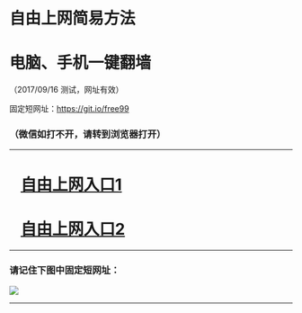 ﻿# 自由上网简易方法

# 电脑、手机一键翻墙

（2017/09/16 测试，网址有效）

固定短网址：https://git.io/free99

### （微信如打不开，请转到浏览器打开）


***





# &nbsp;&nbsp; <a href="http://ft80829406.fwq-tz1003.online/fwqtz01.html?t=091600121876 " target="_blank">自由上网入口1</a>
# &nbsp;&nbsp; <a href="http://ft1893417466.fwq-tz1004.online/fwqtz02.html?t=091600118406 " target="_blank">自由上网入口2</a>
***

### 请记住下图中固定短网址：

<img src="https://s3-us-west-2.amazonaws.com/fwq-1001/yjfq-20170905okok.png" /> 


***

